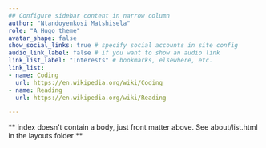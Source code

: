 ```yaml
---
## Configure sidebar content in narrow column
author: "Ntandoyenkosi Matshisela"
role: "A Hugo theme"
avatar_shape: false
show_social_links: true # specify social accounts in site config
audio_link_label: false # if you want to show an audio link
link_list_label: "Interests" # bookmarks, elsewhere, etc.
link_list:
- name: Coding
  url: https://en.wikipedia.org/wiki/Coding
- name: Reading
  url: https://en.wikipedia.org/wiki/Reading

---
```


** index doesn't contain a body, just front matter above.
See about/list.html in the layouts folder **